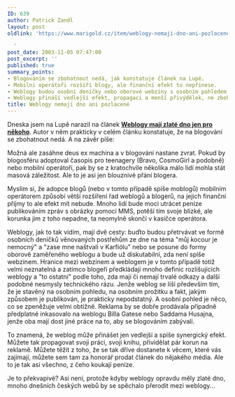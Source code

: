```yaml
---
ID: 639
author: Patrick Zandl
layout: post
oldlink: 'https://www.marigold.cz/item/weblogy-nemaji-dno-ani-pozlacene

  '
post_date: 2003-11-05 07:47:00
post_excerpt: ''
published: true
summary_points:
- Blogováním se zbohatnout nedá, jak konstatuje článek na Lupě.
- Mobilní operátoři rozšíří blogy, ale finanční efekt to nepřinese.
- Weblogy budou osobní deníčky nebo oborové webziny s osobním pohledem.
- Weblogy přináší vedlejší efekt, propagaci a menší přivýdělek, ne zbohatnutí.
title: Weblogy nemají dno ani pozlacené
---
```


<p>
Dneska jsem na Lupě narazil na článek <A class=nadcl href="http://www.lupa.cz/clanek.php3?show=3091"><STRONG>Weblogy mají zlaté dno jen pro někoho</STRONG></A>. Autor v něm prakticky v celém článku konstatuje, že na blogování se zbohatnout nedá. A na závěr píše: </p>

<p>
Možná ale zasáhne deus ex machina a v blogování nastane zvrat. Pokud by blogosféru adoptoval časopis pro teenagery (Bravo, CosmoGirl a podobně) nebo mobilní operátoři, pak by se z kratochvíle několika málo lidí mohla stát masová záležitost. Ale to je asi jen blouznivé přání blogera.</p>

<p>
Myslím si, že adopce blogů (nebo v tomto případě spíše moblogů) mobilním operátorem způsobí větší rozšíření řad weblogů a blogerů, na jejich finanční příjmy to ale efekt mít nebude. Mnoho lidí bude moci utrácet peníze publikováním zpráv s obrázky pomocí MMS, potěší tím svoje blízké, ale korunka jim z toho nepadne, ta neomylně skončí v kasičce operátora. </p>

<p>
Weblogy, jak to tak vidím, mají dvě cesty: buďto budou přetrvávat ve formě osobních deníčků věnovaných postřehům ze dne na téma "můj kocour je nemocný" a "zase mne naštvali v Karfiólu" nebo se posune do formy oborově zaměřeného weblogu a bude už diskutabilní, zda není spíše webzinem. Hranice mezi webzinem a weblogem je v tomto případě totiž velmi neznatelná a zatímco blogeři předkládají mnoho definic rozlišujících weblogy a "to ostatní" podle toho, zda mají či nemají trvalé odkazy a další podobné nesmysly technického rázu. Jenže weblog se liší především tím, že je stavěný na osobním pohledu, na osobním prožitku a fakt, jakým způsobem je publikován, je prakticky nepodstatný. A osobní pohled je něco, co se zpeněžuje velmi obtížně. Reklama by se dobře prodávala případně předplatné inkasovalo na weblogu Billa Gatese nebo Saddama Husajna, jenže oba mají dost jiné práce na to, aby se blogováním zabývali. </p>

<p>
To znamená, že weblog může přinášet jen vedlejší a spíše synergický efekt. Můžete tak propagovat svoji práci, svoji knihu, přividělat pár korun na reklamě. Můžete těžit z toho, že se tak dříve dostanete k věcem, které vás zajímají, můžete sem tam za honorář prodat článek do nějakého média. Ale to je tak asi všechno, z čeho koukají peníze. </p>

<p>
Je to překvapivé? Asi není, protože kdyby weblogy opravdu měly zlaté dno, mnoho dnešních českých webů by se spěchalo přerodit mezi weblogy...</p>